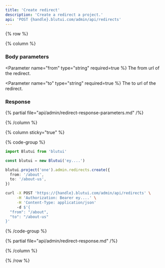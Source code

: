 ```yaml
---
title: 'Create redirect'
description: 'Create a redirect a project.'
api: 'POST {handle}.blutui.com/admin/api/redirects'
---
```


{% row %}

{% column %}

### Body parameters

<Parameter name="from" type="string" required=true %}
The from url of the redirect.
</Parameter>

<Parameter name="to" type="string" required=true %}
The to url of the redirect.
</Parameter>

### Response

{% partial file="api/admin/redirect-response-parameters.md" /%}

{% /column %}

{% column sticky="true" %}

{% code-group %}

```ts {% process=false filename="Node.js" %}
import Blutui from 'blutui'

const blutui = new Blutui('ey....')

blutui.project('one').admin.redirects.create({
  from: '/about',
  to: '/about-us',
})
```

```bash {% process=false filename="cURL" %}
curl -X POST 'https://{handle}.blutui.com/admin/api/redirects' \
     -H 'Authorization: Bearer ey....' \
     -H 'Content-Type: application/json'
     -d $'{
  "from": "/about",
  "to": "/about-us"
}'
```

{% /code-group %}

{% partial file="api/admin/redirect-response.md" /%}

{% /column %}

{% /row %}
